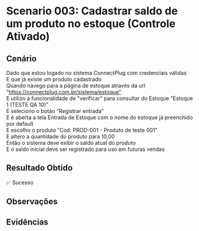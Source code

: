 # Scenario 003: Cadastrar saldo de um produto no estoque (Controle Ativado)

## Cenário
Dado que estou logado no sistema ConnectPlug com credenciais válidas  
E que já existe um produto cadastrado  
Quando navego para a página de estoque através da url “https://connectplug.com.br/sistema/estoque”  
E utilizo a funcionalidade de "verificar" para consultar do Estoque “Estoque 1 (TESTE QA 10)”  
E seleciono o botão “Registrar entrada”  
E é aberta a tela Entrada de Estoque com o nome do estoque já preenchido por default  
E escolho o produto “Cod: PROD-001 - Produto de teste 001”  
E altero a quantidade do produto para 10,00  
Então o sistema deve exibir o saldo atual do produto  
E o saldo inicial deve ser registrado para uso em futuras vendas

## Resultado Obtido
✅ Sucesso

## Observações

## Evidências
